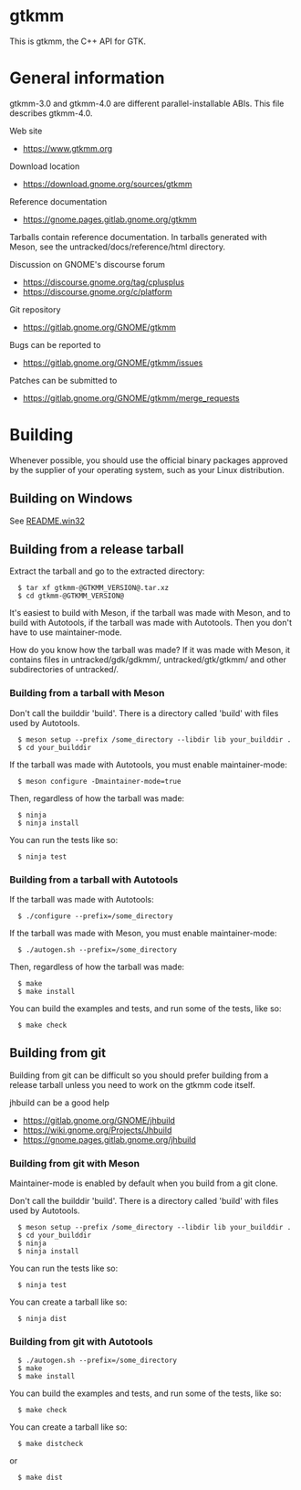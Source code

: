 # gtkmm
This is gtkmm, the C++ API for GTK. 

# General information

gtkmm-3.0 and gtkmm-4.0 are different parallel-installable ABIs.
This file describes gtkmm-4.0.

Web site
 - https://www.gtkmm.org

Download location
 - https://download.gnome.org/sources/gtkmm

Reference documentation
 - https://gnome.pages.gitlab.gnome.org/gtkmm

Tarballs contain reference documentation. In tarballs generated with Meson,
see the untracked/docs/reference/html directory.

Discussion on GNOME's discourse forum
 - https://discourse.gnome.org/tag/cplusplus
 - https://discourse.gnome.org/c/platform

Git repository
 - https://gitlab.gnome.org/GNOME/gtkmm

Bugs can be reported to
 - https://gitlab.gnome.org/GNOME/gtkmm/issues

Patches can be submitted to
 - https://gitlab.gnome.org/GNOME/gtkmm/merge_requests

# Building

Whenever possible, you should use the official binary packages approved by the
supplier of your operating system, such as your Linux distribution.

## Building on Windows

See [README.win32](README.win32.md)

## Building from a release tarball

Extract the tarball and go to the extracted directory:
```
  $ tar xf gtkmm-@GTKMM_VERSION@.tar.xz
  $ cd gtkmm-@GTKMM_VERSION@
```
It's easiest to build with Meson, if the tarball was made with Meson,
and to build with Autotools, if the tarball was made with Autotools.
Then you don't have to use maintainer-mode.

How do you know how the tarball was made? If it was made with Meson,
it contains files in untracked/gdk/gdkmm/, untracked/gtk/gtkmm/ and
other subdirectories of untracked/.

### Building from a tarball with Meson

Don't call the builddir 'build'. There is a directory called 'build' with
files used by Autotools.
```
  $ meson setup --prefix /some_directory --libdir lib your_builddir .
  $ cd your_builddir
```

If the tarball was made with Autotools, you must enable maintainer-mode:
```
  $ meson configure -Dmaintainer-mode=true
```

Then, regardless of how the tarball was made:
```
  $ ninja
  $ ninja install
```
You can run the tests like so:
```
  $ ninja test
```

### Building from a tarball with Autotools

If the tarball was made with Autotools:
```
  $ ./configure --prefix=/some_directory
```
If the tarball was made with Meson, you must enable maintainer-mode:
```
  $ ./autogen.sh --prefix=/some_directory
```

Then, regardless of how the tarball was made:
```
  $ make
  $ make install
```
You can build the examples and tests, and run some of the tests, like so:
```
  $ make check
```

## Building from git

Building from git can be difficult so you should prefer building from
a release tarball unless you need to work on the gtkmm code itself.

jhbuild can be a good help
- https://gitlab.gnome.org/GNOME/jhbuild
- https://wiki.gnome.org/Projects/Jhbuild
- https://gnome.pages.gitlab.gnome.org/jhbuild

### Building from git with Meson

Maintainer-mode is enabled by default when you build from a git clone.

Don't call the builddir 'build'. There is a directory called 'build' with
files used by Autotools.
```
  $ meson setup --prefix /some_directory --libdir lib your_builddir .
  $ cd your_builddir
  $ ninja
  $ ninja install
```
You can run the tests like so:
```
  $ ninja test
```
You can create a tarball like so:
```
  $ ninja dist
```

### Building from git with Autotools
```
  $ ./autogen.sh --prefix=/some_directory
  $ make
  $ make install
```
You can build the examples and tests, and run some of the tests, like so:
```
  $ make check
```
You can create a tarball like so:
```
  $ make distcheck
```
or
```
  $ make dist
```
